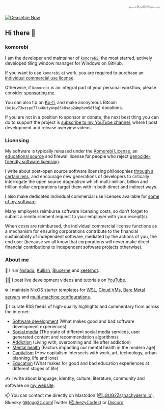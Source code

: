 <div dir="rtl">﷽</div>

[![Ceasefire Now](https://badge.techforpalestine.org/default)](https://techforpalestine.org/learn-more)

## Hi there 👋

### komorebi

I am the developer and maintainer of [`komorebi`](https://github.com/LGUG2Z/komorebi), the most starred, actively developed tiling window manager for Windows on GitHub.

If you want to use `komorebi` at work, you are required to purchase an [individual commercial use license](https://lgug2z.com/software/komorebi).

Otherwise, if `komorebi` is an integral part of your personal workflow, please consider [sponsoring me](https://github.com/sponsors/LGUG2Z).

You can also tip on [Ko-fi](https://ko-fi.com/lgug2z/), and make anonymous Bitcoin (`bc1qv73wzspc77k46uty4vp85x8sdp24mphvm58f6q`) donations.

If you are not in a position to sponsor or donate, the next best thing you can do to support the project is [subscribe to my YouTube channel](https://www.youtube.com/channel/UCeai3-do-9O4MNy9_xjO6mg?sub_confirmation=1), where I post development and release overview videos.

### Licensing

My software is typically released under the [Komorebi License](https://github.com/LGUG2Z/komorebi-license), an [educational source](https://lgug2z.com/articles/educational-source-software/) and firewall license for people who reject [genocide-friendly software licensing](https://opensource.org/faq#evil).

I write about post-open source software licensing philosophies [through a certain lens](https://lgug2z.com/articles/on-open-source-mythology/), and encourage new generations of developers to critically interrogate the open source dogmatism which multi-million, billion and trillion dollar corporations target them with in both direct and indirect ways.

I also make dedicated individual commercial use licenses available for [some of my software](https://lgug2z.com/software).

Many employers reimburse software licensing costs, so don’t forget to submit a reimbursement request to your employer with your receipt(s).

When costs are reimbursed, the individual commercial license functions as a mechanism for ensuring corporations contribute to the financial sustainability of independent software, mediated by the actions of you, the end user (because we all know that corporations will never make direct financial contributions to independent software projects otherwise).

### About me

🔧 I run [Notado](https://notado.app), [Kullish](https://kulli.sh), [Blucerne](https://blucerne.app) and [xeetshot](https://xeetshot.lgug2z.com).

👩‍💻 I post live development videos and tutorials on [YouTube](https://www.youtube.com/channel/UCeai3-do-9O4MNy9_xjO6mg?sub_confirmation=1).

❄️ I maintain NixOS starter templates for [WSL](https://github.com/LGUG2Z/nixos-wsl-starter), [Cloud VMs](https://github.com/LGUG2Z/nixos-hetzner-cloud-starter), [Bare Metal servers](https://github.com/LGUG2Z/nixos-hetzner-robot-starter) and [multi-machine configurations](https://github.com/LGUG2Z/nixos-multi-machine-starter).

🔭 I curate RSS feeds of high-quality highlights and commentary from across the internet:
- [Software development](https://notado.app/feeds/jado/software-development) (What makes good and bad software development experiences)
- [Social media](https://notado.app/feeds/jado/social-media) (The state of different social media services, user generated content and recommendation algorithms)
- [Addiction](https://notado.app/feeds/jado/addiction) (Living with, overcoming and life after addiction)
- [Mental health](https://notado.app/feeds/jado/mental-health) (Factors impacting our mental health in the modern age)
- [Capitalism](https://notado.app/feeds/jado/capitalism) (How capitalism intersects with work, art, technology, urban planning, life and love)
- [Education](https://notado.app/feeds/jado/education) (What makes for good and bad education experiences at different stages of life)

✍️ I write about language, identity, culture, literature, community and software on [my website](https://LGUG2Z.com).

📫 You can contact me directly on Mastodon ([@LGUG2Z@hachyderm.io](https://hachyderm.io/@LGUG2Z)), Bluesky ([@lgug2z.com](https://bsky.app/profile/lgug2z.com))Twitter ([@JeezyCodes](https://twitter.com/JeezyCodes)) or [Discord](https://discord.gg/mGkn66PHkx)

<!--
**LGUG2Z/LGUG2Z** is a ✨ _special_ ✨ repository because its `README.md` (this file) appears on your GitHub profile.

Here are some ideas to get you started:

- 🔭 I’m currently working on ...
- 🌱 I’m currently learning ...
- 👯 I’m looking to collaborate on ...
- 🤔 I’m looking for help with ...
- 💬 Ask me about ...
- 📫 How to reach me: ...
- 😄 Pronouns: ...
- ⚡ Fun fact: ...
-->

